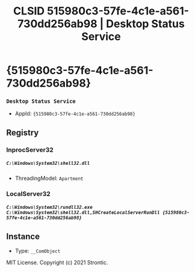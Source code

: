﻿---
title: "CLSID 515980c3-57fe-4c1e-a561-730dd256ab98 | Desktop Status Service"
excerpt: What is COM-Object CLSID 515980c3-57fe-4c1e-a561-730dd256ab98?
---

# {515980c3-57fe-4c1e-a561-730dd256ab98}

### `Desktop Status Service`
* AppId: `{515980c3-57fe-4c1e-a561-730dd256ab98}`

## Registry


### InprocServer32

##### `C:\Windows\System32\shell32.dll`
* ThreadingModel: `Apartment`

### LocalServer32

##### `C:\Windows\System32\rundll32.exe C:\Windows\System32\shell32.dll,SHCreateLocalServerRunDll {515980c3-57fe-4c1e-a561-730dd256ab98}`

## Instance

* Type: `__ComObject`

MIT License. Copyright (c) 2021 Strontic.


